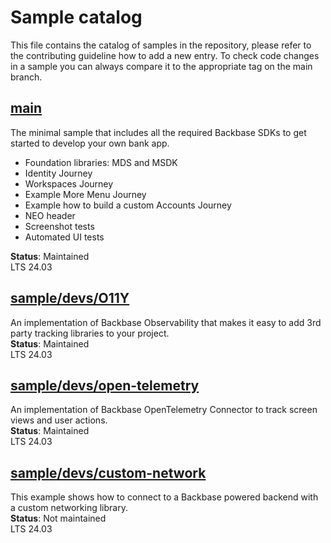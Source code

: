 # Sample catalog

This file contains the catalog of samples in the repository, please refer to the contributing guideline how to add a new entry. To check code changes in a sample you can always compare it to the appropriate tag on the main branch.

## [main](https://github.com/Backbase/golden-sample-app-ios)
The minimal sample that includes all the required Backbase SDKs to get started to develop your own bank app.
- Foundation libraries: MDS and MSDK
- Identity Journey
- Workspaces Journey
- Example More Menu Journey
- Example how to build a custom Accounts Journey
- NEO header
- Screenshot tests
- Automated UI tests

**Status**: Maintained
\
LTS 24.03

## [sample/devs/O11Y](https://github.com/Backbase/golden-sample-app-ios/tree/sample/devs/O11Y)
An implementation of Backbase Observability that makes it easy to add 3rd party tracking libraries to your project.
\
**Status**: Maintained
\
LTS 24.03

## [sample/devs/open-telemetry](https://github.com/Backbase/golden-sample-app-ios/tree/sample/devs/open-telemetry)
An implementation of Backbase OpenTelemetry Connector to track screen views and user actions.
\
**Status**: Maintained
\
LTS 24.03

## [sample/devs/custom-network](https://github.com/Backbase/golden-sample-app-ios/tree/sample/devs/custom-networking)
This example shows how to connect to a Backbase powered backend with a custom networking library.
\
**Status**: Not maintained
\
LTS 24.03
